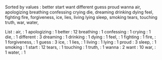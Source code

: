 Sorted by values :
better start want different guess proud wanna air, apologizing breathing confessing crying die, dreaming drinking dying feel, fighting fire, forgiveness, ice, lies, living lying sleep, smoking tears, touching truth, war, water, 

List :
air, : 1
apologizing : 1
better : 12
breathing : 1
confessing : 1
crying : 1
die, : 1
different : 3
dreaming : 1
drinking : 1
dying : 1
feel, : 1
fighting : 1
fire, : 1
forgiveness, : 1
guess : 3
ice, : 1
lies, : 1
living : 1
lying : 1
proud : 3
sleep, : 1
smoking : 1
start : 12
tears, : 1
touching : 1
truth, : 1
wanna : 2
want : 10
war, : 1
water, : 1
